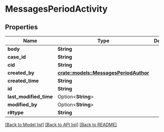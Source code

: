 # MessagesPeriodActivity

## Properties

Name | Type | Description | Notes
------------ | ------------- | ------------- | -------------
**body** | **String** |  |
**case_id** | **String** |  |
**cid** | **String** |  |
**created_by** | [**crate::models::MessagesPeriodAuthor**](messages.Author.md) |  |
**created_time** | **String** |  |
**id** | **String** |  |
**last_modified_time** | Option<**String**> |  | [optional]
**modified_by** | Option<**String**> |  | [optional]
**r#type** | **String** |  |

[[Back to Model list]](../README.md#documentation-for-models) [[Back to API list]](../README.md#documentation-for-api-endpoints) [[Back to README]](../README.md)
